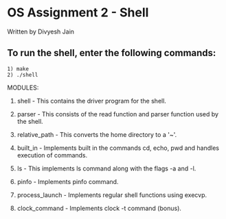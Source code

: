 # OS Assignment 2 - Shell
Written by Divyesh Jain

## To run the shell, enter the following commands:
    1) make
    2) ./shell

MODULES:

1. shell -
This contains the driver program for the shell.

2. parser -
This consists of the read function and parser function used by the shell.

3. relative_path -
This converts the home directory to a '~'.

4. built_in -
Implements built in the commands cd, echo, pwd and handles execution of commands.

5. ls -
This implements ls command along with the flags -a and -l.

6. pinfo -
Implements pinfo command.

7. process_launch -
Implements regular shell functions using execvp.

8. clock_command -
Implements clock -t command (bonus).
